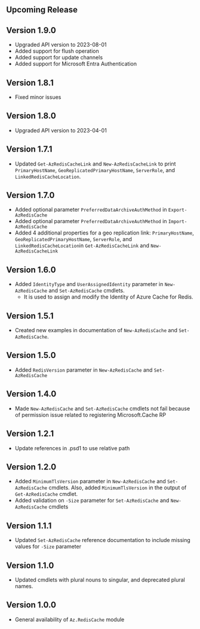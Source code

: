 <!--
    Please leave this section at the top of the change log.

    Changes for the upcoming release should go under the section titled "Upcoming Release", and should adhere to the following format:

    ## Upcoming Release
    * Overview of change #1
        - Additional information about change #1
    * Overview of change #2
        - Additional information about change #2
        - Additional information about change #2
    * Overview of change #3
    * Overview of change #4
        - Additional information about change #4

    ## YYYY.MM.DD - Version X.Y.Z (Previous Release)
    * Overview of change #1
        - Additional information about change #1
-->
## Upcoming Release

## Version 1.9.0
* Upgraded API version to 2023-08-01
* Added support for flush operation
* Added support for update channels
* Added support for Microsoft Entra Authentication

## Version 1.8.1
* Fixed minor issues

## Version 1.8.0
* Upgraded API version to 2023-04-01

## Version 1.7.1
* Updated `Get-AzRedisCacheLink` and `New-AzRedisCacheLink` to print `PrimaryHostName`, `GeoReplicatedPrimaryHostName`, `ServerRole`, and `LinkedRedisCacheLocation`.

## Version 1.7.0
* Added optional parameter `PreferredDataArchiveAuthMethod` in `Export-AzRedisCache`
* Added optional parameter `PreferredDataArchiveAuthMethod` in `Import-AzRedisCache`
* Added 4 additional properties for a geo replication link: `PrimaryHostName`, `GeoReplicatedPrimaryHostName`, `ServerRole`, and `LinkedRedisCacheLocation`in `Get-AzRedisCacheLink` and `New-AzRedisCacheLink`

## Version 1.6.0
* Added `IdentityType` and `UserAssignedIdentity` parameter in `New-AzRedisCache` and `Set-AzRedisCache` cmdlets.
    - It is used to assign and modify the Identity of Azure Cache for Redis.

## Version 1.5.1
* Created new examples in documentation of `New-AzRedisCache` and `Set-AzRedisCache`.

## Version 1.5.0
* Added `RedisVersion` parameter in `New-AzRedisCache` and `Set-AzRedisCache`

## Version 1.4.0
* Made `New-AzRedisCache` and `Set-AzRedisCache` cmdlets not fail because of permission issue related to registering Microsoft.Cache RP

## Version 1.2.1
* Update references in .psd1 to use relative path

## Version 1.2.0
* Added `MinimumTlsVersion` parameter in `New-AzRedisCache` and `Set-AzRedisCache` cmdlets. Also, added `MinimumTlsVersion` in the output of `Get-AzRedisCache` cmdlet.
* Added validation on `-Size` parameter for `Set-AzRedisCache` and `New-AzRedisCache` cmdlets

## Version 1.1.1
* Updated `Set-AzRedisCache` reference documentation to include missing values for `-Size` parameter

## Version 1.1.0
* Updated cmdlets with plural nouns to singular, and deprecated plural names.

## Version 1.0.0
* General availability of `Az.RedisCache` module
